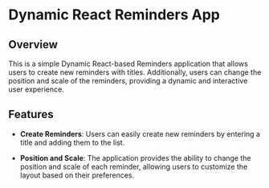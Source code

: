 # Dynamic React Reminders App

## Overview

This is a simple Dynamic React-based Reminders application that allows users to create new reminders with titles. Additionally, users can change the position and scale of the reminders, providing a dynamic and interactive user experience.

## Features

- **Create Reminders**: Users can easily create new reminders by entering a title and adding them to the list.

- **Position and Scale**: The application provides the ability to change the position and scale of each reminder, allowing users to customize the layout based on their preferences.
